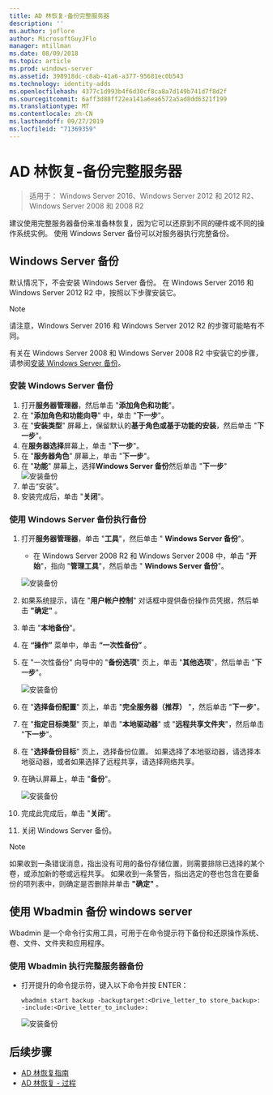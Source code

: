 ```yaml
---
title: AD 林恢复-备份完整服务器
description: ''
ms.author: joflore
author: MicrosoftGuyJFlo
manager: mtillman
ms.date: 08/09/2018
ms.topic: article
ms.prod: windows-server
ms.assetid: 398918dc-c8ab-41a6-a377-95681ec0b543
ms.technology: identity-adds
ms.openlocfilehash: 4377c1d993b4f6d30cf8ca8a7d149b741d7f8d2f
ms.sourcegitcommit: 6aff3d88ff22ea141a6ea6572a5ad8dd6321f199
ms.translationtype: MT
ms.contentlocale: zh-CN
ms.lasthandoff: 09/27/2019
ms.locfileid: "71369359"
---
```

# <a name="ad-forest-recovery---backing-up-a-full-server"></a>AD 林恢复-备份完整服务器  

>适用于： Windows Server 2016、Windows Server 2012 和 2012 R2、Windows Server 2008 和 2008 R2

建议使用完整服务器备份来准备林恢复，因为它可以还原到不同的硬件或不同的操作系统实例。  使用 Windows Server 备份可以对服务器执行完整备份。 

## <a name="windows-server-backup"></a>Windows Server 备份

默认情况下，不会安装 Windows Server 备份。 在 Windows Server 2016 和 Windows Server 2012 R2 中，按照以下步骤安装它。

>[!NOTE]
>请注意，Windows Server 2016 和 Windows Server 2012 R2 的步骤可能略有不同。

有关在 Windows Server 2008 和 Windows Server 2008 R2 中安装它的步骤，请参阅[安装 Windows Server 备份](https://technet.microsoft.com/library/cc771232.aspx)。  

### <a name="to-install-windows-server-backup"></a>安装 Windows Server 备份

1. 打开**服务器管理器**，然后单击 "**添加角色和功能**"。
2. 在 "**添加角色和功能向导**" 中，单击 "**下一步**"。
3. 在 "**安装类型**" 屏幕上，保留默认的**基于角色或基于功能的安装**，然后单击 "**下一步**"。
4. 在**服务器选择**屏幕上，单击 "**下一步**"。
5. 在 "**服务器角色**" 屏幕上，单击 "**下一步**"。
6. 在 "**功能**" 屏幕上，选择**Windows Server 备份**然后单击 "**下一步**"
   ![安装备份](media/AD-Forest-Recovery-Backing-up-a-Full-Server/fullbackup2.png)
7. 单击“安装”。
8. 安装完成后，单击 "**关闭**"。

### <a name="to-perform-a-backup-with-windows-server-backup"></a>使用 Windows Server 备份执行备份

1. 打开**服务器管理器**，单击 "**工具**"，然后单击 " **Windows Server 备份**"。
   - 在 Windows Server 2008 R2 和 Windows Server 2008 中，单击 "**开始**"，指向 "**管理工具**"，然后单击 " **Windows Server 备份**"。

   ![安装备份](media/AD-Forest-Recovery-Backing-up-a-Full-Server/fullbackup1.png) 

2. 如果系统提示，请在 "**用户帐户控制**" 对话框中提供备份操作员凭据，然后单击 **"确定"** 。
3. 单击 "**本地备份**"。
4. 在 **“操作”** 菜单中，单击 **“一次性备份”** 。
5. 在 "一次性备份" 向导中的 "**备份选项**" 页上，单击 "**其他选项**"，然后单击 "**下一步**"。

   ![安装备份](media/AD-Forest-Recovery-Backing-up-a-Full-Server/fullbackup3.png)

6. 在 "**选择备份配置**" 页上，单击 "**完全服务器（推荐）** "，然后单击 "**下一步**"。
7. 在 "**指定目标类型**" 页上，单击 "**本地驱动器**" 或 "**远程共享文件夹**"，然后单击 "**下一步**"。
8. 在 "**选择备份目标**" 页上，选择备份位置。  如果选择了本地驱动器，请选择本地驱动器，或者如果选择了远程共享，请选择网络共享。
9. 在确认屏幕上，单击 "**备份**"。

   ![安装备份](media/AD-Forest-Recovery-Backing-up-a-Full-Server/fullbackup4.png)

10. 完成此完成后，单击 "**关闭**"。
11. 关闭 Windows Server 备份。

>[!NOTE]
>如果收到一条错误消息，指出没有可用的备份存储位置，则需要排除已选择的某个卷，或添加新的卷或远程共享。
>如果收到一条警告，指出选定的卷也包含在要备份的项列表中，则确定是否删除并单击 **"确定"** 。

## <a name="using-wbadminexe-to-backup-a-windows-server"></a>使用 Wbadmin 备份 windows server

Wbadmin 是一个命令行实用工具，可用于在命令提示符下备份和还原操作系统、卷、文件、文件夹和应用程序。

### <a name="to-perform-a-full-server-backup-using-wbadminexe"></a>使用 Wbadmin 执行完整服务器备份
  
- 打开提升的命令提示符，键入以下命令并按 ENTER：  

   ```
   wbadmin start backup -backuptarget:<Drive_letter_to store_backup>: -include:<Drive_letter_to_include>:
   ```

   ![安装备份](media/AD-Forest-Recovery-Backing-up-a-Full-Server/fullbackup5.png)

## <a name="next-steps"></a>后续步骤

- [AD 林恢复指南](AD-Forest-Recovery-Guide.md)
- [AD 林恢复 - 过程](AD-Forest-Recovery-Procedures.md)
